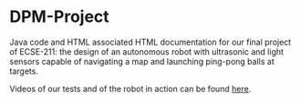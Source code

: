 # DPM-Project

Java code and HTML associated HTML documentation for our final project of ECSE-211: the design of an autonomous robot with ultrasonic and light sensors capable of navigating a map and launching ping-pong balls at targets.

Videos of our tests and of the robot in action can be found [here](https://www.youtube.com/channel/UCR9ATqTSk6JkNMvxZO9Ahfw).
